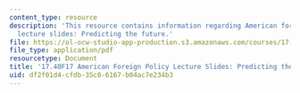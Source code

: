 ```yaml
---
content_type: resource
description: 'This resource contains information regarding American foreign policy
  lecture slides: Predicting the future.'
file: https://ol-ocw-studio-app-production.s3.amazonaws.com/courses/17-40-american-foreign-policy-past-present-and-future-fall-2017/df2f01d4cfdb35c06167b04ac7e234b3_MIT17_40F17_PredictingFutr.pdf
file_type: application/pdf
resourcetype: Document
title: '17.40F17 American Foreign Policy Lecture Slides: Predicting the Future'
uid: df2f01d4-cfdb-35c0-6167-b04ac7e234b3
---
```

